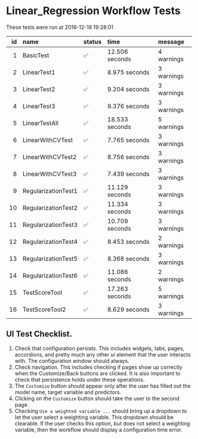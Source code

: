 # Linear_Regression Workflow Tests



These tests were run at 2016-12-18 19:28:01



| id|name                |status  |time           |message    |
|--:|:-------------------|:-------|:--------------|:----------|
|  1|BasicTest           |&#9989; |12.506 seconds |4 warnings |
|  2|LinearTest1         |&#9989; |8.975 seconds  |3 warnings |
|  3|LinearTest2         |&#9989; |9.204 seconds  |3 warnings |
|  4|LinearTest3         |&#9989; |9.376 seconds  |3 warnings |
|  5|LinearTestAll       |&#9989; |18.533 seconds |5 warnings |
|  6|LinearWithCVTest    |&#9989; |7.765 seconds  |3 warnings |
|  7|LinearWithCVTest2   |&#9989; |8.756 seconds  |3 warnings |
|  8|LinearWithCVTest3   |&#9989; |7.439 seconds  |3 warnings |
|  9|RegularizationTest1 |&#9989; |11.129 seconds |3 warnings |
| 10|RegularizationTest2 |&#9989; |11.334 seconds |3 warnings |
| 11|RegularizationTest3 |&#9989; |10.709 seconds |3 warnings |
| 12|RegularizationTest4 |&#9989; |8.453 seconds  |2 warnings |
| 13|RegularizationTest5 |&#9989; |8.368 seconds  |3 warnings |
| 14|RegularizationTest6 |&#9989; |11.086 seconds |2 warnings |
| 15|TestScoreTool       |&#9989; |17.263 seconds |5 warnings |
| 16|TestScoreTool2      |&#9989; |8.629 seconds  |3 warnings |


## UI Test Checklist.

1. Check that configuration persists. This includes widgets, tabs, pages, accordions, and pretty much any other ui element that the user interacts with. The configuration window should always.
2. Check navigation. This includes checking if pages show up correctly when the Customize/Back buttons are clicked. It is also important to check that persistence holds under these operations.
3. The `Customize` button should appear only after the user has filled out the model name, target variable and predictors.
4. Clicking on the `Customize` button should take the user to the second page.
5. Checking `Use a weighted variable ...` should bring up a dropdown to let the user select a weighting variable. This dropdown should be clearable. If the user checks this option, but does not select a weighting variable, then the workflow should display a configuration time error.
